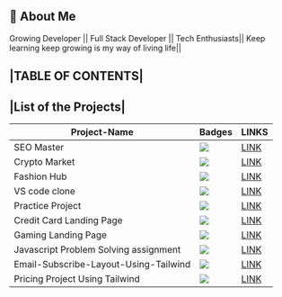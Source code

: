 ## 🚀 About Me

Growing Developer || Full Stack Developer || Tech Enthusiasts|| Keep learning keep growing is my way of living life||

## |TABLE OF CONTENTS|

## |List of the Projects|

| Project-Name                          | Badges                                                              | LINKS                                                                                                                |
| ------------------------------------- | ------------------------------------------------------------------- | -------------------------------------------------------------------------------------------------------------------- |
| SEO Master                            | ![](https://img.shields.io/badge/SEO%20-Master-yellowgreen)         | [LINK](https://github.com/rajat-jain007/FullStack-Javascript-Bootcamp/tree/main/Project01)                           |
| Crypto Market                         | ![](https://img.shields.io/badge/CRYPTO-Market-yellow)              | [LINK](https://github.com/rajat-jain007/FullStack-Javascript-Bootcamp/tree/main/Project02)                           |
| Fashion Hub                           | ![](https://img.shields.io/badge/FASHION-HUB-yellowgreen)           | [LINK](https://github.com/rajat-jain007/FullStack-Javascript-Bootcamp/tree/main/Project03)                           |
| VS code clone                         | ![](https://img.shields.io/badge/VS-Code-yellowgreen)               | [LINK](https://github.com/rajat-jain007/FullStack-Javascript-Bootcamp/tree/main/vscode)                              |
| Practice Project                      | ![](https://img.shields.io/badge/PRACTICE-project-yellowgreen)      | [LINK](https://github.com/rajat-jain007/FullStack-Javascript-Bootcamp/tree/main/Project%201_Week_4)                  |
| Credit Card Landing Page              | ![](https://img.shields.io/badge/CREDIT-Card-yellowgreen)           | [LINK](https://github.com/rajat-jain007/FullStack-Javascript-Bootcamp/tree/main/01_Project-Credit_Card_Landing_Page) |
| Gaming Landing Page                   | ![](https://img.shields.io/badge/GAMING-Landing--Page-lightgrey)    | [LINK](https://github.com/rajat-jain007/FullStack-Javascript-Bootcamp/tree/main/Gaming-Landing-Page)                 |
| Javascript Problem Solving assignment | ![](https://img.shields.io/badge/JavaScript-Assignment-yellowgreen) | [LINK](https://github.com/rajat-jain007/FullStack-Javascript-Bootcamp/tree/main/Javascript-assignments)              |
| Email-Subscribe-Layout-Using-Tailwind | ![](https://img.shields.io/badge/EMAIL-SUBSCRIBE-brightgreen)       | [LINK](https://github.com/rajat-jain007/FullStack-Javascript-Bootcamp/tree/main/Tailwind-Project-Email-subscribe)    |
| Pricing Project Using Tailwind        | ![](https://img.shields.io/badge/Pricing-Project-brightgreen)       | [LINK](https://github.com/rajat-jain007/FullStack-Javascript-Bootcamp/tree/main/Tailwind-Pricing-grid-layout)        |
